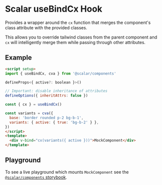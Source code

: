# Scalar useBindCx Hook

Provides a wrapper around the `cx` function that merges the component's class attribute with the provided classes.

This allows you to override tailwind classes from the parent component and `cx` will intelligently merge them while passing through other attributes.

## Example

```html
<script setup>
import { useBindCx, cva } from '@scalar/components'

defineProps<{ active?: boolean }>()

// Important: disable inheritance of attributes
defineOptions({ inheritAttrs: false })

const { cx } = useBindCx()

const variants = cva({
  base: 'border rounded p-2 bg-b-1',
  variants: { active: { true: 'bg-b-2' } },
})
</script>
<template>
  <div v-bind="cx(variants({ active }))">MockComponent</div>
</template>
```

## Playground

To see a live playground which mounts `MockComponent` see the [`@scalar/components` storybook](https://scalar-components.netlify.app/?path=/docs/playgrounds-usebindcx--docs).